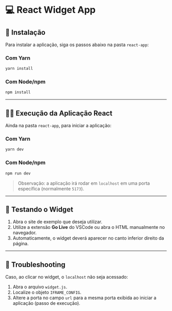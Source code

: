 # 💻 React Widget App

## 🔨 Instalação

Para instalar a aplicação, siga os passos abaixo na pasta `react-app`:

### Com Yarn

```bash
yarn install
```

### Com Node/npm

```bash
npm install
```

---

## 👨‍💻 Execução da Aplicação React

Ainda na pasta `react-app`, para iniciar a aplicação:

### Com Yarn

```bash
yarn dev
```

### Com Node/npm

```bash
npm run dev
```

> Observação: a aplicação irá rodar em `localhost` em uma porta específica (normalmente `5173`).

---

## 🧠 Testando o Widget

1. Abra o site de exemplo que deseja utilizar.
2. Utilize a extensão **Go Live** do VSCode ou abra o HTML manualmente no navegador.
3. Automaticamente, o widget deverá aparecer no canto inferior direito da página.

---

## 🐛 Troubleshooting

Caso, ao clicar no widget, o `localhost` não seja acessado:

1. Abra o arquivo `widget.js`.
2. Localize o objeto `IFRAME_CONFIG`.
3. Altere a porta no campo `url` para a mesma porta exibida ao iniciar a aplicação (passo de execução).
